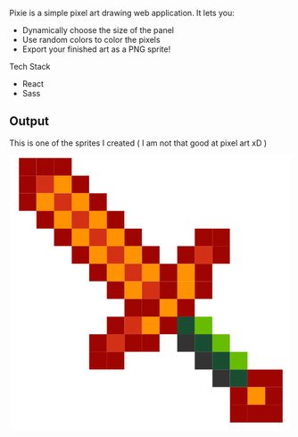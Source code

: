 Pixie is a simple pixel art drawing web application. It lets you: 
* Dynamically choose the size of the panel
* Use random colors to color the pixels
* Export your finished art as a PNG sprite!

Tech Stack
* React
* Sass

## Output 

This is one of the sprites I created ( I am not that good at pixel art xD )

![Sword](public/sword.png)
